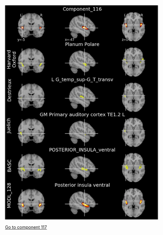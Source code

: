 ![116](preliminary/116.jpg "Component 116")

[Go to component 117](https://parietal-inria.github.io/MODL_atlas/256/117 "Component 117")
